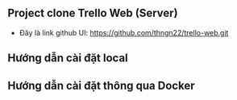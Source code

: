 ## Project clone Trello Web (Server)
- Đây là link github UI: https://github.com/thngn22/trello-web.git



## Hướng dẫn cài đặt local

## Hướng dẫn cài đặt thông qua Docker